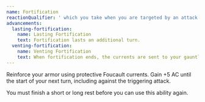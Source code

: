 ```yaml
---
name: Fortification
reactionQualifier: ' which you take when you are targeted by an attack you can see'
advancements:
  lasting-fortification:
    name: Lasting Fortification
    text: Fortification lasts an additional turn.
  venting-fortification:
    name: Venting Fortification
    text: When fortification ends, the currents are sent to your gauntlets. Your next melee weapon attack is made at advantage and deals an additional 2d10 bludgeoning damage.
---
```

Reinforce your armor using protective Foucault currents. Gain +5 AC until the start of your next turn, including against
the triggering attack.

You must finish a short or long rest before you can use this ability again.